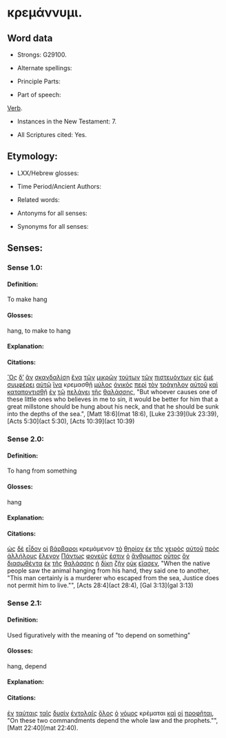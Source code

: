 # κρεμάννυμι.

<!-- Status: S2=Needs2ndReview -->
<!-- Lexica used for edits: BDAG, FFM, LN, BN, A-S -->

## Word data

* Strongs: G29100.


* Alternate spellings:

* Principle Parts: 

* Part of speech: 

[Verb](http://ugg.readthedocs.io/en/latest/verb.html).

* Instances in the New Testament: 7.

* All Scriptures cited: Yes.

## Etymology: 

* LXX/Hebrew glosses: 

* Time Period/Ancient Authors: 

* Related words: 

* Antonyms for all senses:

* Synonyms for all senses: 

## Senses:

### Sense 1.0:

#### Definition: 

To make hang

#### Glosses:

hang, to make to hang 

#### Explanation:

#### Citations:

[Ὃς](../G37390/01.md) [δ’](../G11610/01.md) [ἂν](../G03020/01.md) [σκανδαλίσῃ](../G46240/01.md) [ἕνα](../G15200/01.md) [τῶν](../G35880/01.md) [μικρῶν](../G33980/01.md) [τούτων](../G37780/01.md) [τῶν](../G35880/01.md) [πιστευόντων](../G41000/01.md) [εἰς](../G15190/01.md) [ἐμέ](../G14730/01.md) [συμφέρει](../G48510/01.md) [αὐτῷ](../G08460/01.md) [ἵνα](../G24430/01.md) κρεμασθῇ [μύλος](../G34580/01.md) [ὀνικὸς](../G36840/01.md) [περὶ](../G40120/01.md) [τὸν](../G35880/01.md) [τράχηλον](../G51370/01.md) [αὐτοῦ](../G08460/01.md) [καὶ](../G25320/01.md) [καταποντισθῇ](../G26700/01.md) [ἐν](../G17220/01.md) [τῷ](../G35880/01.md) [πελάγει](../G39890/01.md) [τῆς](../G35880/01.md) [θαλάσσης](../G22810/01.md), 
"But whoever causes one of these little ones who believes in me to sin, it would be better for him that a great millstone should be hung about his neck, and that he should be sunk into the depths of the sea.", 
[Matt 18:6](mat 18:6),  [Luke 23:39](luk 23:39),  [Acts 5:30](act 5:30),  [Acts 10:39](act 10:39)  

### Sense 2.0:

#### Definition: 

To hang from something

#### Glosses:

hang 

#### Explanation:

#### Citations:

[ὡς](../G56130/01.md) [δὲ](../G11610/01.md) [εἶδον](../G37080/01.md) [οἱ](../G35880/01.md) [βάρβαροι](../G09150/01.md) κρεμάμενον [τὸ](../G35880/01.md) [θηρίον](../G23420/01.md) [ἐκ](../G15370/01.md) [τῆς](../G35880/01.md) [χειρὸς](../G54950/01.md) [αὐτοῦ](../G08460/01.md) [πρὸς](../G43140/01.md) [ἀλλήλους](../G02400/01.md) [ἔλεγον](../G30040/01.md) [Πάντως](../G38430/01.md) [φονεύς](../G54060/01.md) [ἐστιν](../G99999/01.md) [ὁ](../G35880/01.md) [ἄνθρωπος](../G04440/01.md) [οὗτος](../G37780/01.md) [ὃν](../G37390/01.md) [διασωθέντα](../G12950/01.md) [ἐκ](../G15370/01.md) [τῆς](../G35880/01.md) [θαλάσσης](../G22810/01.md) [ἡ](../G35880/01.md) [δίκη](../G13490/01.md) [ζῆν](../G21980/01.md) [οὐκ](../G37560/01.md) [εἴασεν](../G14390/01.md), 
"When the native people saw the animal hanging from his hand, they said one to another, "This man certainly is a murderer who escaped from the sea, Justice does not permit him to live."", 
[Acts 28:4](act 28:4),  [Gal 3:13](gal 3:13)  

### Sense 2.1:

#### Definition: 

Used figuratively with the meaning of "to depend on something"

#### Glosses:

hang, depend

#### Explanation:

#### Citations:

[ἐν](../G17220/01.md) [ταύταις](../G37780/01.md) [ταῖς](../G35880/01.md) [δυσὶν](../G14170/01.md) [ἐντολαῖς](../G17850/01.md) [ὅλος](../G36500/01.md) [ὁ](../G35880/01.md) [νόμος](../G35510/01.md) κρέμαται [καὶ](../G25320/01.md) [οἱ](../G35880/01.md) [προφῆται](../G43960/01.md), 
"On these two commandments depend the whole law and the prophets."", 
[Matt 22:40](mat 22:40). 
